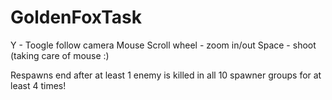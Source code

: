 # GoldenFoxTask

Y - Toogle follow camera
Mouse Scroll wheel - zoom in/out
Space - shoot (taking care of mouse :)

Respawns end after at least 1 enemy is killed in all 10 spawner groups
for at least 4 times!